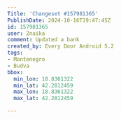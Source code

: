 ```yaml
---
Title: 'Changeset #157981365'
PublishDate: 2024-10-16T19:47:45Z
id: 157981365
user: Znaika
comment: Updated a bank
created_by: Every Door Android 5.2
tags:
- Montenegro
- Budva
bbox:
  min_lon: 18.8361322
  min_lat: 42.2812459
  max_lon: 18.8361322
  max_lat: 42.2812459

---
```

